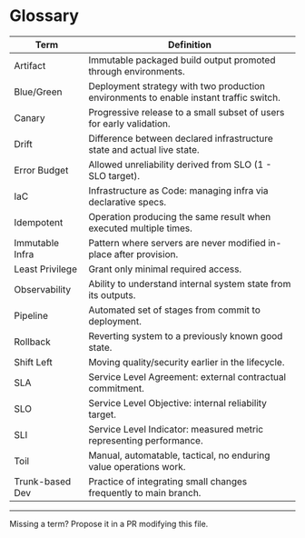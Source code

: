 # Glossary

Term | Definition
---- | ----------
Artifact | Immutable packaged build output promoted through environments.
Blue/Green | Deployment strategy with two production environments to enable instant traffic switch.
Canary | Progressive release to a small subset of users for early validation.
Drift | Difference between declared infrastructure state and actual live state.
Error Budget | Allowed unreliability derived from SLO (1 - SLO target).
IaC | Infrastructure as Code: managing infra via declarative specs.
Idempotent | Operation producing the same result when executed multiple times.
Immutable Infra | Pattern where servers are never modified in-place after provision.
Least Privilege | Grant only minimal required access.
Observability | Ability to understand internal system state from its outputs.
Pipeline | Automated set of stages from commit to deployment.
Rollback | Reverting system to a previously known good state.
Shift Left | Moving quality/security earlier in the lifecycle.
SLA | Service Level Agreement: external contractual commitment.
SLO | Service Level Objective: internal reliability target.
SLI | Service Level Indicator: measured metric representing performance.
Toil | Manual, automatable, tactical, no enduring value operations work.
Trunk-based Dev | Practice of integrating small changes frequently to main branch.

---
Missing a term? Propose it in a PR modifying this file.
